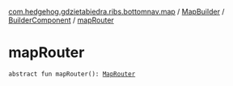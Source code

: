 [com.hedgehog.gdzietabiedra.ribs.bottomnav.map](../../index.md) / [MapBuilder](../index.md) / [BuilderComponent](index.md) / [mapRouter](./map-router.md)

# mapRouter

`abstract fun mapRouter(): `[`MapRouter`](../../-map-router/index.md)